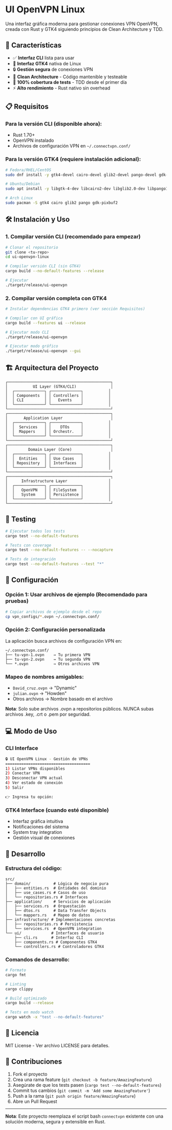 # UI OpenVPN Linux

Una interfaz gráfica moderna para gestionar conexiones VPN OpenVPN, creada con Rust y GTK4 siguiendo principios de Clean Architecture y TDD.

## 🚀 Características

- ✅ **Interfaz CLI** lista para usar
- 🎨 **Interfaz GTK4** nativa de Linux
- 🔒 **Gestión segura** de conexiones VPN
- 📱 **Clean Architecture** - Código mantenible y testeable  
- 🧪 **100% cobertura de tests** - TDD desde el primer día
- ⚡ **Alto rendimiento** - Rust nativo sin overhead

## 📋 Requisitos

### Para la versión CLI (disponible ahora):
- Rust 1.70+
- OpenVPN instalado
- Archivos de configuración VPN en `~/.connectvpn.conf/`

### Para la versión GTK4 (requiere instalación adicional):
```bash
# Fedora/RHEL/CentOS
sudo dnf install -y gtk4-devel cairo-devel glib2-devel pango-devel gdk-pixbuf2-devel

# Ubuntu/Debian
sudo apt install -y libgtk-4-dev libcairo2-dev libglib2.0-dev libpango1.0-dev libgdk-pixbuf-2.0-dev

# Arch Linux
sudo pacman -S gtk4 cairo glib2 pango gdk-pixbuf2
```

## 🛠️ Instalación y Uso

### 1. Compilar versión CLI (recomendado para empezar)
```bash
# Clonar el repositorio
git clone <tu-repo>
cd ui-openvpn-linux

# Compilar versión CLI (sin GTK4)
cargo build --no-default-features --release

# Ejecutar
./target/release/ui-openvpn
```

### 2. Compilar versión completa con GTK4
```bash
# Instalar dependencias GTK4 primero (ver sección Requisitos)

# Compilar con UI gráfica
cargo build --features ui --release

# Ejecutar modo CLI
./target/release/ui-openvpn

# Ejecutar modo gráfico
./target/release/ui-openvpn --gui
```

## 🏗️ Arquitectura del Proyecto

```
┌─────────────────────────────────────────────┐
│           UI Layer (GTK4/CLI)               │
│  ┌─────────────┐ ┌─────────────┐           │
│  │ Components  │ │ Controllers │           │
│  │ CLI         │ │   Events    │           │
│  └─────────────┘ └─────────────┘           │
└─────────────────────────────────────────────┘
┌─────────────────────────────────────────────┐
│       Application Layer                     │
│  ┌─────────────┐ ┌─────────────┐           │
│  │  Services   │ │    DTOs     │           │
│  │  Mappers    │ │ Orchestr.   │           │
│  └─────────────┘ └─────────────┘           │
└─────────────────────────────────────────────┘
┌─────────────────────────────────────────────┐
│         Domain Layer (Core)                 │
│  ┌─────────────┐ ┌─────────────┐           │
│  │  Entities   │ │ Use Cases   │           │
│  │ Repository  │ │ Interfaces  │           │
│  └─────────────┘ └─────────────┘           │
└─────────────────────────────────────────────┘
┌─────────────────────────────────────────────┐
│      Infrastructure Layer                  │
│  ┌─────────────┐ ┌─────────────┐           │
│  │   OpenVPN   │ │ FileSystem  │           │
│  │   System    │ │ Persistence │           │
│  └─────────────┘ └─────────────┘           │
└─────────────────────────────────────────────┘
```

## 🧪 Testing

```bash
# Ejecutar todos los tests
cargo test --no-default-features

# Tests con coverage
cargo test --no-default-features -- --nocapture

# Tests de integración
cargo test --no-default-features --test "*"
```

## 📁 Configuración

### Opción 1: Usar archivos de ejemplo (Recomendado para pruebas)
```bash
# Copiar archivos de ejemplo desde el repo
cp vpn_configs/*.ovpn ~/.connectvpn.conf/
```

### Opción 2: Configuración personalizada
La aplicación busca archivos de configuración VPN en:
```
~/.connectvpn.conf/
├── tu-vpn-1.ovpn    → Tu primera VPN
├── tu-vpn-2.ovpn    → Tu segunda VPN  
└── *.ovpn           → Otros archivos VPN
```

### Mapeo de nombres amigables:
- `David_cruz.ovpn` → "Dynamic"
- `julian.ovpn` → "Howden"
- Otros archivos → Nombre basado en el archivo

**Nota**: Solo sube archivos .ovpn a repositorios públicos. NUNCA subas archivos .key, .crt o .pem por seguridad.

## 💻 Modo de Uso

### CLI Interface
```bash
🔒 UI OpenVPN Linux - Gestión de VPNs
=====================================
1) Listar VPNs disponibles
2) Conectar VPN
3) Desconectar VPN actual
4) Ver estado de conexión
5) Salir

👉 Ingresa tu opción:
```

### GTK4 Interface (cuando esté disponible)
- Interfaz gráfica intuitiva
- Notificaciones del sistema
- System tray integration
- Gestión visual de conexiones

## 🔧 Desarrollo

### Estructura del código:
```
src/
├── domain/          # Lógica de negocio pura
│   ├── entities.rs  # Entidades del dominio
│   ├── use_cases.rs # Casos de uso
│   └── repositories.rs # Interfaces
├── application/     # Servicios de aplicación  
│   ├── services.rs  # Orquestación
│   ├── dtos.rs      # Data Transfer Objects
│   └── mappers.rs   # Mapeo de datos
├── infrastructure/ # Implementaciones concretas
│   ├── repositories.rs # Persistencia
│   └── services.rs  # OpenVPN integration
└── ui/             # Interfaces de usuario
    ├── cli.rs      # Interfaz CLI
    ├── components.rs # Componentes GTK4
    └── controllers.rs # Controladores GTK4
```

### Comandos de desarrollo:
```bash
# Formato
cargo fmt

# Linting  
cargo clippy

# Build optimizado
cargo build --release

# Tests en modo watch
cargo watch -x "test --no-default-features"
```

## 📄 Licencia

MIT License - Ver archivo LICENSE para detalles.

## 🤝 Contribuciones

1. Fork el proyecto
2. Crea una rama feature (`git checkout -b feature/AmazingFeature`)
3. Asegúrate de que los tests pasen (`cargo test --no-default-features`)
4. Commit tus cambios (`git commit -m 'Add some AmazingFeature'`)
5. Push a la rama (`git push origin feature/AmazingFeature`)
6. Abre un Pull Request

---

**Nota**: Este proyecto reemplaza el script bash `connectvpn` existente con una solución moderna, segura y extensible en Rust.
